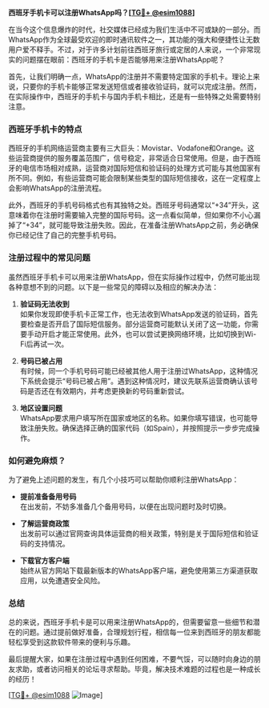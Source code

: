 **西班牙手机卡可以注册WhatsApp吗？[[TG💪+ @esim1088](https://t.me/s/esim1088)]**

在当今这个信息爆炸的时代，社交媒体已经成为我们生活中不可或缺的一部分。而WhatsApp作为全球最受欢迎的即时通讯软件之一，其功能的强大和便捷性让无数用户爱不释手。不过，对于许多计划前往西班牙旅行或定居的人来说，一个非常现实的问题摆在眼前：西班牙的手机卡是否能够用来注册WhatsApp呢？

首先，让我们明确一点，WhatsApp的注册并不需要特定国家的手机卡。理论上来说，只要你的手机卡能够正常发送短信或者接收验证码，就可以完成注册。然而，在实际操作中，西班牙的手机卡与国内手机卡相比，还是有一些特殊之处需要特别注意。

### 西班牙手机卡的特点

西班牙的手机网络运营商主要有三大巨头：Movistar、Vodafone和Orange。这些运营商提供的服务覆盖范围广，信号稳定，非常适合日常使用。但是，由于西班牙的电信市场相对成熟，运营商对国际短信和验证码的处理方式可能与其他国家有所不同。例如，有些运营商可能会限制某些类型的国际短信接收，这在一定程度上会影响WhatsApp的注册流程。

此外，西班牙的手机号码格式也有其独特之处。西班牙号码通常以“+34”开头，这意味着你在注册时需要输入完整的国际号码。这一点看似简单，但如果你不小心漏掉了“+34”，就可能导致注册失败。因此，在准备注册WhatsApp之前，务必确保你已经记住了自己的完整手机号码。

### 注册过程中的常见问题

虽然西班牙手机卡可以用来注册WhatsApp，但在实际操作过程中，仍然可能出现各种意想不到的问题。以下是一些常见的障碍以及相应的解决办法：

1. **验证码无法收到**  
   如果你发现即使手机卡正常工作，也无法收到WhatsApp发送的验证码，首先要检查是否开启了国际短信服务。部分运营商可能默认关闭了这一功能，你需要手动开启才能正常使用。此外，也可以尝试更换网络环境，比如切换到Wi-Fi后再试一次。

2. **号码已被占用**  
   有时候，同一个手机号码可能已经被其他人用于注册过WhatsApp，这种情况下系统会提示“号码已被占用”。遇到这种情况时，建议先联系运营商确认该号码是否还在有效期内，并考虑更换新的号码重新尝试。

3. **地区设置问题**  
   WhatsApp要求用户填写所在国家或地区的名称。如果你填写错误，也可能导致注册失败。确保选择正确的国家代码（如Spain），并按照提示一步步完成操作。

### 如何避免麻烦？

为了避免上述问题的发生，有几个小技巧可以帮助你顺利注册WhatsApp：

- **提前准备备用号码**  
  在出发前，不妨多准备几个备用号码，以便在出现问题时及时切换。
  
- **了解运营商政策**  
  出发前可以通过官网查询具体运营商的相关政策，特别是关于国际短信和验证码的支持情况。

- **下载官方客户端**  
  始终从官方网站下载最新版本的WhatsApp客户端，避免使用第三方渠道获取应用，以免遭遇安全风险。

### 总结

总的来说，西班牙手机卡是可以用来注册WhatsApp的，但需要留意一些细节和潜在的问题。通过提前做好准备，合理规划行程，相信每一位来到西班牙的朋友都能轻松享受到这款软件带来的便利与乐趣。

最后提醒大家，如果在注册过程中遇到任何困难，不要气馁，可以随时向身边的朋友求助，或者访问相关的论坛寻求帮助。毕竟，解决技术难题的过程也是一种成长的经历！

[[TG💪+ @esim1088](https://t.me/s/esim1088) ![Image](https://i.postimg.cc/4NQfJmqS/Snipaste-2025-05-13-00-14-12.png)]